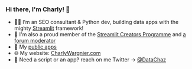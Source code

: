 ### Hi there, I'm Charly! 👋

- 🐍🔥 I’m an SEO consultant & Python dev, building data apps with the mighty [Streamlit](https://streamlit.io/) framework!
- 🎈 I'm also a proud member of the [Streamlit Creators Programme](https://discuss.streamlit.io/t/introducing-streamlit-creators/6207/3) and [a forum moderator](https://discuss.streamlit.io/u/charly_wargnier/summary)
- 🚀 My [public apps](https://www.charlywargnier.com/projects)
- 🌐 My website: [CharlyWargnier.com](https://www.charlywargnier.com/)
- 📱 Need a script or an app? reach on me Twitter -> [@DataChaz](https://twitter.com/DataChaz)

